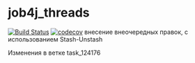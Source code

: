 # job4j_threads
[![Build Status](https://travis-ci.com/kva-devops/job4j_threads.svg?branch=master)](https://travis-ci.com/kva-devops/job4j_threads)
[![codecov](https://codecov.io/gh/kva-devops/job4j_threads/branch/master/graph/badge.svg?token=8ANVECZOS4)](https://codecov.io/gh/kva-devops/job4j_threads)
внесение внеочередных правок, с использованием Stash-Unstash

Изменения в ветке task_124176
